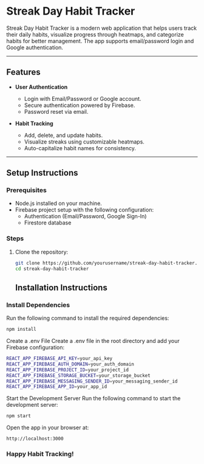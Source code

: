 # **Streak Day Habit Tracker**

Streak Day Habit Tracker is a modern web application that helps users track their daily habits, visualize progress through heatmaps, and categorize habits for better management. The app supports email/password login and Google authentication.

---

## **Features**

- **User Authentication**
  - Login with Email/Password or Google account.
  - Secure authentication powered by Firebase.
  - Password reset via email.

- **Habit Tracking**
  - Add, delete, and update habits.
  - Visualize streaks using customizable heatmaps.
  - Auto-capitalize habit names for consistency.



---


## **Setup Instructions**

### **Prerequisites**

- Node.js installed on your machine.
- Firebase project setup with the following configuration:
  - Authentication (Email/Password, Google Sign-In)
  - Firestore database

### **Steps**

1. Clone the repository:
   ```bash
   git clone https://github.com/yourusername/streak-day-habit-tracker.git
   cd streak-day-habit-tracker
   ```

   ## **Installation Instructions**

### **Install Dependencies**

Run the following command to install the required dependencies:

```bash
npm install
```
Create a .env File
Create a .env file in the root directory and add your Firebase configuration:


```bash
REACT_APP_FIREBASE_API_KEY=your_api_key
REACT_APP_FIREBASE_AUTH_DOMAIN=your_auth_domain
REACT_APP_FIREBASE_PROJECT_ID=your_project_id
REACT_APP_FIREBASE_STORAGE_BUCKET=your_storage_bucket
REACT_APP_FIREBASE_MESSAGING_SENDER_ID=your_messaging_sender_id
REACT_APP_FIREBASE_APP_ID=your_app_id
```
Start the Development Server
Run the following command to start the development server:

```bash
npm start
```

Open the app in your browser at:
```
http://localhost:3000 
```
### Happy Habit Tracking!
